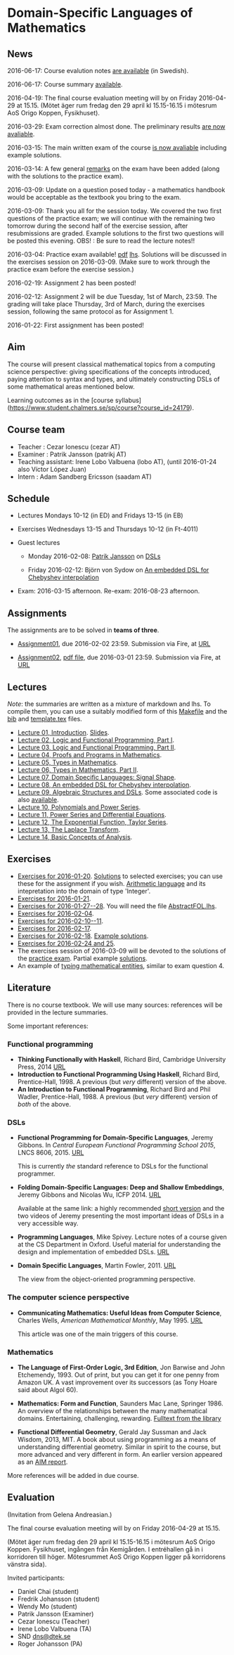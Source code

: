 Domain-Specific Languages of Mathematics
========================================

News
----


2016-06-17: Course evalution notes [are available](2016/course_eval_notes.pdf) (in Swedish).

2016-06-17: Course summary [available](overview2016.md).

2016-04-19: The final course evaluation meeting will by on Friday 2016-04-29 at 15.15. (Mötet äger rum fredag den 29 april kl 15.15-16.15 i mötesrum AoS Origo Koppen, Fysikhuset).

2016-03-29: Exam correction almost done. The preliminary results
[are now avaliable](Exam/2016-03/).

2016-03-15: The main written exam of the course
[is now avaliable](Exam/2016-03/) including example solutions.

2016-03-14: A few general [remarks](Exam/2016-Practice/MockE.hs) on the exam have
been added (along with the solutions to the practice exam).

2016-03-09: Update on a question posed today - a mathematics handbook
would be acceptable as the textbook you bring to the exam.

2016-03-09: Thank you all for the session today. We covered the two
first questions of the practice exam; we will continue with the
remaining two tomorrow during the second half of the exercise session,
after resubmissions are graded.  Example solutions to the first two
questions will be posted this evening.  OBS! : Be sure to read the
lecture notes!!

2016-03-04: Practice exam available! [pdf](Exam/2016-Practice/PracticeExam.pdf)
[lhs](Exam/2016-Practice/PracticeExam.lhs).  Solutions will be discussed in the
exercises session on 2016-03-09. (Make sure to work through the practice exam before the
exercise session.)

2016-02-19: Assignment 2 has been posted!

2016-02-12: Assignment 2 will be due Tuesday, 1st of March, 23:59.  The
grading will take place Thursday, 3rd of March, during the exercises
session, following the same protocol as for Assignment 1.

2016-01-22: First assignment has been posted!

Aim
---

The course will present classical mathematical topics from a computing
science perspective: giving specifications of the concepts introduced,
paying attention to syntax and types, and ultimately constructing DSLs
of some mathematical areas mentioned below.

Learning outcomes as in the [course syllabus]
(https://www.student.chalmers.se/sp/course?course_id=24179).

Course team
-----------

- Teacher : Cezar Ionescu (cezar AT)
- Examiner : Patrik Jansson (patrikj AT)
- Teaching assistant: Irene Lobo Valbuena (lobo AT), (until 2016-01-24 also Víctor López Juan)
- Intern : Adam Sandberg Ericsson (saadam AT)

Schedule
--------

- Lectures Mondays 10-12 (in ED) and Fridays 13-15 (in EB)

- Exercises Wednesdays 13-15 and Thursdays 10-12 (in Ft-4011)

- Guest lectures

    + Monday 2016-02-08: [Patrik Jansson](https://github.com/patrikja) on [DSLs](Lectures/07/README.md)

    + Friday 2016-02-12: Björn von Sydow on [An embedded DSL for Chebyshev interpolation](Lectures/Lecture08.pdf)

- Exam: 2016-03-15 afternoon.  Re-exam: 2016-08-23 afternoon.

Assignments
-----------

The assignments are to be solved in **teams of three**.

- [Assignment01](Assignments/Assignment01.lhs), due 2016-02-02 23:59.
  Submission via Fire, at [URL](https://xdat09.ce.chalmers.se/2016/lp3/dslm/)

- [Assignment02](Assignments/Assignment02.lhs), [pdf
  file](Assignments/Assignment02.pdf), due 2016-03-01 23:59.
  Submission via Fire, at [URL](https://xdat09.ce.chalmers.se/2016/lp3/dslm/)

Lectures
--------
*Note*: the summaries are written as a mixture of markdown and lhs.
To compile them, you can use a suitably modified form of this
[Makefile](comp/Makefile) and the [bib](comp/ref.bib) and
[template.tex](comp/template.tex) files.

- [Lecture 01, Introduction](Lectures/Lecture01.lhs).  [Slides](Lectures/slides01.pdf).
- [Lecture 02, Logic and Functional Programming, Part I](Lectures/Lecture02.lhs).
- [Lecture 03, Logic and Functional Programming, Part II](Lectures/Lecture03.lhs).
- [Lecture 04, Proofs and Programs in Mathematics](Lectures/Lecture04.lhs).
- [Lecture 05, Types in Mathematics](Lectures/Lecture05.lhs).
- [Lecture 06, Types in Mathematics, Part II](Lectures/Lecture06.lhs).
- [Lecture 07, Domain Specific Languages: Signal Shape](Lectures/07/README.md).
- [Lecture 08, An embedded DSL for Chebyshev interpolation](Lectures/Lecture08.pdf).
- [Lecture 09, Algebraic Structures and DSLs](Lectures/Lecture09.lhs). Some associated code is also [available](code/).
- [Lecture 10, Polynomials and Power Series](Lectures/Lecture10.lhs).
- [Lecture 11, Power Series and Differential Equations](Lectures/Lecture11.lhs).
- [Lecture 12, The Exponential Function, Taylor Series](Lectures/Lecture12.lhs).
- [Lecture 13, The Laplace Transform](Lectures/Lecture13.lhs).
- [Lecture 14, Basic Concepts of Analysis](Lectures/BasicConcepts.lhs).

Exercises
---------

- [Exercises for 2016-01-20](Exercises/Exercises-2016-01-20.lhs).
  [Solutions](Exercises/FOL.lhs) to selected exercises; you can use
  these for the assignment if you wish.
  [Arithmetic language](Exercises/Arithmetic.lhs) and its intepretation
  into the domain of type 'Integer'.
- [Exercises for 2016-01-21](Exercises/Exercises-2016-01-21.lhs).
- [Exercises for 2016-01-27--28](Exercises/Exercises-2016-01-27--28.lhs). You will need the file [AbstractFOL.lhs](Exercises/AbstractFOL.lhs).
- [Exercises for 2016-02-04](Exercises/Exercises-2016-02-04.lhs).
- [Exercises for 2016-02-10--11](Exercises/Exercises-2016-02-10--11.md).
- [Exercises for 2016-02-17](Exercises/Exercises-2016-02-17.lhs).
- [Exercises for 2016-02-18](Exercises/Exercises-2016-02-18.lhs).
  [Example solutions](Exercises/Ring.hs).
- [Exercises for 2016-02-24 and 25](Exercises/Exercises-2016-02-24--25.lhs).
- The exercises session of 2016-03-09 will be devoted to the solutions
  of the [practice exam](Exam/PracticeExam.pdf).
  Partial example [solutions](Exam/MockE.hs).
- An example of [typing mathematical
  entities](Lectures/TypingMaths.lhs), similar to exam question 4.

Literature
----------

There is no course textbook.  We will use many sources: references
will be provided in the lecture summaries.

Some important references:

### Functional programming

- **Thinking Functionally with Haskell**, Richard Bird, Cambridge
  University Press, 2014
  [URL](http://www.cs.ox.ac.uk/publications/books/functional/)
- **Introduction to Functional Programming Using Haskell**, Richard
  Bird, Prentice-Hall, 1998.  A previous (but *very* different)
  version of the above.
- **An Introduction to Functional Programming**, Richard Bird and Phil
  Wadler, Prentice-Hall, 1988. A previous (but *very* different)
  version of *both* of the above.

### DSLs

- **Functional Programming for Domain-Specific Languages**, Jeremy
  Gibbons.  In *Central European Functional Programming School 2015*,
  LNCS 8606, 2015.
  [URL](http://link.springer.com/chapter/10.1007%2F978-3-319-15940-9_1)

  This is currently *the* standard reference to DSLs for the
  functional programmer.

- **Folding Domain-Specific Languages: Deep and Shallow Embeddings**,
  Jeremy Gibbons and Nicolas Wu,
  ICFP 2014. [URL](http://www.cs.ox.ac.uk/publications/publication7584-abstract.html)

  Available at the same link: a highly recommended
  [short version](http://www.cs.ox.ac.uk/people/jeremy.gibbons/publications/embedding-short.pdf)
  and the two videos of Jeremy presenting the most important ideas
  of DSLs in a very accessible way.

- **Programming Languages**, Mike Spivey.  Lecture notes of a course
  given at the CS Department in Oxford.  Useful material for
  understanding the design and implementation of embedded DSLs.
  [URL](http://spivey.oriel.ox.ac.uk/corner/Programming_Languages)

- **Domain Specific Languages**, Martin Fowler, 2011.
  [URL](http://martinfowler.com/books/dsl.html)

  The view from the object-oriented programming perspective.

### The computer science perspective

- **Communicating Mathematics: Useful Ideas from Computer Science**,
  Charles Wells, *American Mathematical Monthly*, May 1995.  [URL](http://www.cwru.edu/artsci/math/wells/pub/pdf/commath.pdf)

  This article was one of the main triggers of this course.

### Mathematics

- **The Language of First-Order Logic, 3rd Edition**, Jon Barwise and John
  Etchemendy, 1993.  Out of print, but you can get it for one penny
  from Amazon UK.  A vast improvement over its successors (as Tony
  Hoare said about Algol 60).

- **Mathematics: Form and Function**, Saunders Mac Lane, Springer 1986.
  An overview of the relationships between the many mathematical
  domains.  Entertaining, challenging, rewarding.
  [Fulltext from the library](http://chalmers.summon.serialssolutions.com/sv-SE/search?ho=t&q=Mathematics%3A%20Form%20and%20Function)

- **Functional Differential Geometry**, Gerald Jay Sussman and Jack
  Wisdom, 2013, MIT.  A book about using programming as a means of
  understanding differential geometry.  Similar in spirit to the course,
  but more advanced and very different in form.  An earlier version
  appeared as an [AIM report](http://web.mit.edu/wisdom/www/AIM-2005-003.pdf).

More references will be added in due course.

Evaluation
----------

(Invitation from Gelena Andreasian.)

The final course evaluation meeting will by on Friday 2016-04-29 at 15.15.

(Mötet äger rum fredag den 29 april kl 15.15-16.15 i mötesrum AoS Origo Koppen. Fysikhuset, ingången från Kemigården. I entréhallen gå in i korridoren till höger. Mötesrummet AoS Origo Koppen ligger på korridorens vänstra sida).


Invited participants:

* Daniel Chai (student)
* Fredrik Johansson (student)
* Wendy Mo (student)
* Patrik Jansson (Examiner)
* Cezar Ionescu (Teacher)
* Irene Lobo Valbuena (TA)
* SND <dns@dtek.se>
* Roger Johansson (PA)
